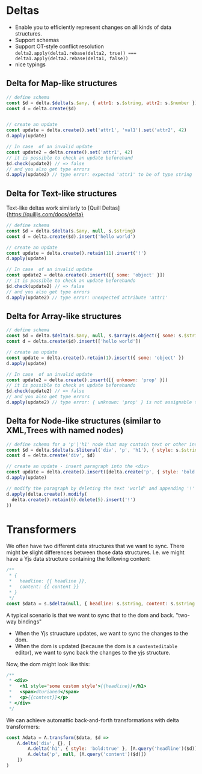 # Deltas

- Enable you to efficiently represent changes on all kinds of data structures.
- Support schemas
- Support OT-style conflict resolution `delta2.apply(delta1.rebase(delta2, true)) === delta1.apply(delta2.rebase(delta1, false))`
- nice typings

## Delta for Map-like structures

```javascript
// define schema
const $d = delta.$delta(s.$any, { attr1: s.$string, attr2: s.$number })
const d = delta.create($d)


// create an update
const update = delta.create().set('attr1', 'val1').set('attr2', 42)
d.apply(update)

// In case  of an invalid update
const update2 = delta.create().set('attr1', 42)
// it is possible to check an update beforehand
$d.check(update2) // => false
// and you also get type errors
d.apply(update2) // type error: expected 'attr1' to be of type string
```

## Delta for Text-like structures

Text-like deltas work similarly to [Quill Deltas]{https://quilljs.com/docs/delta}

```javascript
// define schema
const $d = delta.$delta(s.$any, null, s.$string)
const d = delta.create($d).insert('hello world')

// create an update
const update = delta.create().retain(11).insert('!')
d.apply(update)

// In case  of an invalid update
const update2 = delta.create().insert([{ some: 'object' }])
// it is possible to check an update beforehando
$d.check(update2) // => false
// and you also get type errors
d.apply(update2) // type error: unexpected attribute 'attr1'
```

## Delta for Array-like structures

```javascript
// define schema
const $d = delta.$delta(s.$any, null, s.$array(s.object({ some: s.$string }, s.$string)))
const d = delta.create($d).insert(['hello world'])

// create an update
const update = delta.create().retain(1).insert({ some: 'object' })
d.apply(update)

// In case  of an invalid update
const update2 = delta.create().insert([{ unknown: 'prop' }])
// it is possible to check an update beforehando
$d.check(update2) // => false
// and you also get type errors
d.apply(update2) // type error: { unknown: 'prop' } is not assignable to { some: string }
```

## Delta for Node-like structures (similar to XML,Trees with named nodes)

```javascript
// define schema for a 'p'|'h1' node that may contain text or other instances of itself
const $d = delta.$delta(s.$literal('div', 'p', 'h1'), { style: s.$string }, s.$string, true))
const d = delta.create('div', $d)

// create an update - insert paragraph into the <div>
const update = delta.create().insert([delta.create('p', { style: 'bold: true' }, 'hello world')])
d.apply(update)

// modify the paragraph by deleting the text 'world' and appending '!'
d.apply(delta.create().modify(
  delta.create().retain(6).delete(5).insert('!')
))
```

# Transformers

We often have two different data structures that we want to sync. There might be
slight differences between those data structures. I.e. we might have a Yjs data
structure containing the following content:

```javascript
/**
 * { 
 *   headline: {{ headline }},
 *   content: {{ content }}
 * }
 */
const $data = s.$delta(null, { headline: s.$string, content: s.$string })
```

A typical scenario is that we want to sync that to the dom and back. "two-way bindings"
- When the Yjs struucture updates, we want to sync the changes to the dom.
- When the dom is updated (because the dom is a `contenteditable` editor), we
want to sync back the changes to the yjs structure.

Now, the dom might look like this:

```javascript
/**
 * <div>
 *   <h1 style='some custom style'>{{headline}}</h1>
 *   <span>dturianed</span>
 *   <p>{{content}}</p>
 * </div>
 */
```

We can achieve automattic back-and-forth transformations with delta
transformers:

```javascript
const Λdata = Λ.transform($data, $d =>
    Λ.delta('div', {}, [
        Λ.delta('h1', { style: 'bold:true' }, [Λ.query('headline')($d)], []),
        Λ.delta('p', null, [Λ.query('content')($d)])
    ])
)
```

